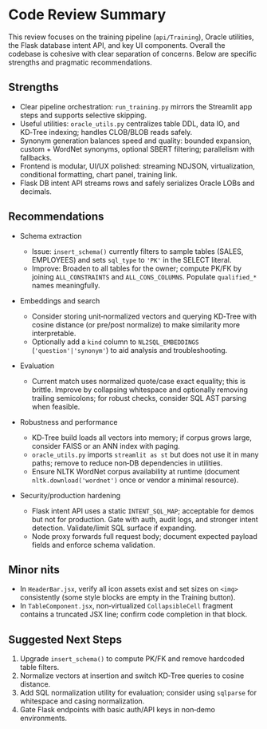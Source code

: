 # Code Review Summary

This review focuses on the training pipeline (`api/Training`), Oracle utilities, the Flask database intent API, and key UI components. Overall the codebase is cohesive with clear separation of concerns. Below are specific strengths and pragmatic recommendations.

## Strengths

- Clear pipeline orchestration: `run_training.py` mirrors the Streamlit app steps and supports selective skipping.
- Useful utilities: `oracle_utils.py` centralizes table DDL, data IO, and KD‑Tree indexing; handles CLOB/BLOB reads safely.
- Synonym generation balances speed and quality: bounded expansion, custom + WordNet synonyms, optional SBERT filtering; parallelism with fallbacks.
- Frontend is modular, UI/UX polished: streaming NDJSON, virtualization, conditional formatting, chart panel, training link.
- Flask DB intent API streams rows and safely serializes Oracle LOBs and decimals.

## Recommendations

- Schema extraction
  - Issue: `insert_schema()` currently filters to sample tables (SALES, EMPLOYEES) and sets `sql_type` to `'PK'` in the SELECT literal.
  - Improve: Broaden to all tables for the owner; compute PK/FK by joining `ALL_CONSTRAINTS` and `ALL_CONS_COLUMNS`. Populate `qualified_*` names meaningfully.

- Embeddings and search
  - Consider storing unit‑normalized vectors and querying KD‑Tree with cosine distance (or pre/post normalize) to make similarity more interpretable.
  - Optionally add a `kind` column to `NL2SQL_EMBEDDINGS` (`'question'|'synonym'`) to aid analysis and troubleshooting.

- Evaluation
  - Current match uses normalized quote/case exact equality; this is brittle. Improve by collapsing whitespace and optionally removing trailing semicolons; for robust checks, consider SQL AST parsing when feasible.

- Robustness and performance
  - KD‑Tree build loads all vectors into memory; if corpus grows large, consider FAISS or an ANN index with paging.
  - `oracle_utils.py` imports `streamlit as st` but does not use it in many paths; remove to reduce non‑DB dependencies in utilities.
  - Ensure NLTK WordNet corpus availability at runtime (document `nltk.download('wordnet')` once or vendor a minimal resource).

- Security/production hardening
  - Flask intent API uses a static `INTENT_SQL_MAP`; acceptable for demos but not for production. Gate with auth, audit logs, and stronger intent detection. Validate/limit SQL surface if expanding.
  - Node proxy forwards full request body; document expected payload fields and enforce schema validation.

## Minor nits

- In `HeaderBar.jsx`, verify all icon assets exist and set sizes on `<img>` consistently (some style blocks are empty in the Training button).
- In `TableComponent.jsx`, non‑virtualized `CollapsibleCell` fragment contains a truncated JSX line; confirm code completion in that block.

## Suggested Next Steps

1) Upgrade `insert_schema()` to compute PK/FK and remove hardcoded table filters.
2) Normalize vectors at insertion and switch KD‑Tree queries to cosine distance.
3) Add SQL normalization utility for evaluation; consider using `sqlparse` for whitespace and casing normalization.
4) Gate Flask endpoints with basic auth/API keys in non‑demo environments.

